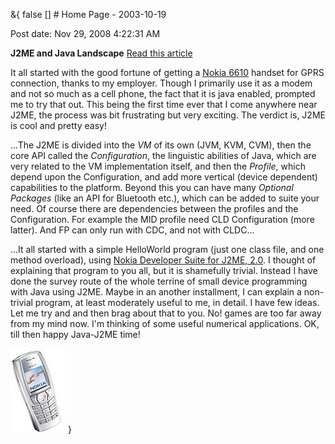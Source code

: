 &{<nil> false <nil> <nil> [] <nil> <nil> <nil> <nil> # Home Page - 2003-10-19

Post date: Nov 29, 2008 4:22:31 AM

**J2ME and Java Landscape** [Read this article](J2ME%20and%20Java%20Landscape.html)

It all started with the good fortune of getting a [Nokia 6610](http://www.nokia.co.in/get-support-and-software/product-support/nokia-6610) handset for GPRS connection, thanks to my employer. Though I primarily use it as a modem and not so much as a cell phone, the fact that it is java enabled, prompted me to try that out. This being the first time ever that I come anywhere near J2ME, the process was bit frustrating but very exciting. The verdict is, J2ME is cool and pretty easy!

...The J2ME is divided into the *VM* of its own (JVM, KVM, CVM), then the core API called the *Configuration*, the linguistic abilities of Java, which are very related to the VM implementation itself, and then the *Profile*, which depend upon the Configuration, and add more vertical (device dependent) capabilities to the platform. Beyond this you can have many *Optional Packages* (like an API for Bluetooth etc.), which can be added to suite your need. Of course there are dependencies between the profiles and the Configuration. For example the MID profile need CLD Configuration (more latter). And FP can only run with CDC, and not with CLDC...

...It all started with a simple HelloWorld program (just one class file, and one method overload), using [Nokia Developer Suite for J2ME, 2.0](http://www.forum.nokia.com/). I thought of explaining that program to you all, but it is shamefully trivial. Instead I have done the survey route of the whole terrine of small device programming with Java using J2ME. Maybe in an another installment, I can explain a non-trivial program, at least moderately useful to me, in detail. I have few ideas. Let me try and and then brag about that to you. No! games are too far away from my mind now. I'm thinking of some useful numerical applications. OK, till then happy Java-J2ME time!

![68d103f6751de1fb2065ef908a047ba1.jpg](/assets/images/Home%20Page%20-%202003-10-19/68d103f6751de1fb2065ef908a047ba1.jpg)
}
